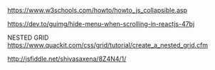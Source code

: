 https://www.w3schools.com/howto/howto_js_collapsible.asp

https://dev.to/guimg/hide-menu-when-scrolling-in-reactjs-47bj

NESTED GRID
https://www.quackit.com/css/grid/tutorial/create_a_nested_grid.cfm

http://jsfiddle.net/shivasaxena/8Z4N4/1/